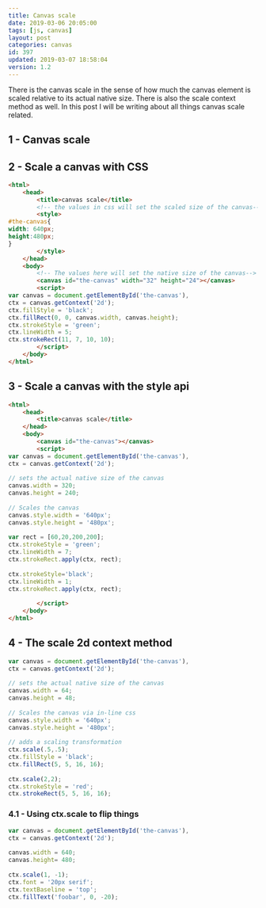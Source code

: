 ```yaml
---
title: Canvas scale
date: 2019-03-06 20:05:00
tags: [js, canvas]
layout: post
categories: canvas
id: 397
updated: 2019-03-07 18:58:04
version: 1.2
---
```


There is the canvas scale in the sense of how much the canvas element is scaled relative to its actual native size. There is also the scale context method as well. In this post I will be writing about all things canvas scale related.

<!-- more -->

## 1 - Canvas scale

## 2 - Scale a canvas with CSS

```html
<html>
    <head>
        <title>canvas scale</title>
        <!-- the values in css will set the scaled size of the canvas-->
        <style>
#the-canvas{
width: 640px;
height:480px;
}
        </style>
    </head>
    <body>
        <!-- The values here will set the native size of the canvas-->
        <canvas id="the-canvas" width="32" height="24"></canvas>
        <script>
var canvas = document.getElementById('the-canvas'),
ctx = canvas.getContext('2d');
ctx.fillStyle = 'black';
ctx.fillRect(0, 0, canvas.width, canvas.height);
ctx.strokeStyle = 'green';
ctx.lineWidth = 5;
ctx.strokeRect(11, 7, 10, 10);
        </script>
    </body>
</html>
```

## 3 - Scale a canvas with the style api

```html
<html>
    <head>
        <title>canvas scale</title>
    </head>
    <body>
        <canvas id="the-canvas"></canvas>
        <script>
var canvas = document.getElementById('the-canvas'),
ctx = canvas.getContext('2d');
 
// sets the actual native size of the canvas
canvas.width = 320;
canvas.height = 240;
 
// Scales the canvas
canvas.style.width = '640px';
canvas.style.height = '480px';
 
var rect = [60,20,200,200];
ctx.strokeStyle = 'green';
ctx.lineWidth = 7;
ctx.strokeRect.apply(ctx, rect);
 
ctx.strokeStyle='black';
ctx.lineWidth = 1;
ctx.strokeRect.apply(ctx, rect);
 
        </script>
    </body>
</html>
```

## 4 - The scale 2d context method

```js
var canvas = document.getElementById('the-canvas'),
ctx = canvas.getContext('2d');
 
// sets the actual native size of the canvas
canvas.width = 64;
canvas.height = 48;
 
// Scales the canvas via in-line css
canvas.style.width = '640px';
canvas.style.height = '480px';
 
// adds a scaling transformation
ctx.scale(.5,.5);
ctx.fillStyle = 'black';
ctx.fillRect(5, 5, 16, 16);
 
ctx.scale(2,2);
ctx.strokeStyle = 'red';
ctx.strokeRect(5, 5, 16, 16);
```

### 4.1 - Using ctx.scale to flip things

```js
var canvas = document.getElementById('the-canvas'),
ctx = canvas.getContext('2d');
 
canvas.width = 640;
canvas.height= 480;
 
ctx.scale(1, -1);
ctx.font = '20px serif';
ctx.textBaseline = 'top';
ctx.fillText('foobar', 0, -20);
```